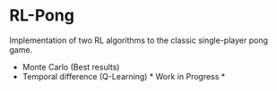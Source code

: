 # RL-Pong
Implementation of two RL algorithms to the classic single-player pong game.
* Monte Carlo (Best results)
* Temporal difference (Q-Learning)
\* Work in Progress \*
